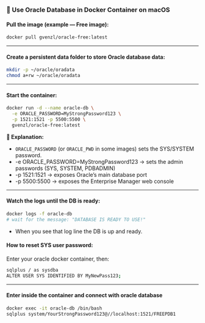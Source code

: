 ### 🧩 Use Oracle Database in Docker Container on macOS

#### Pull the image (example — Free image):

```bash
docker pull gvenzl/oracle-free:latest
```
----

#### Create a persistent data folder to store Oracle database data:

```bash
mkdir -p ~/oracle/oradata
chmod a+rw ~/oracle/oradata
```
---

#### Start the container:
```bash
docker run -d --name oracle-db \
  -e ORACLE_PASSWORD=MyStrongPassword123 \
  -p 1521:1521 -p 5500:5500 \
  gvenzl/oracle-free:latest

```
**🧠 Explanation:**
- `ORACLE_PASSWORD` (or `ORACLE_PWD` in some images) sets the SYS/SYSTEM password.
- -e ORACLE_PASSWORD=MyStrongPassword123 → sets the admin passwords (SYS, SYSTEM, PDBADMIN)
- -p 1521:1521 → exposes Oracle’s main database port
- -p 5500:5500 → exposes the Enterprise Manager web console
---

#### Watch the logs until the DB is ready:
```bash
docker logs -f oracle-db
# wait for the message: "DATABASE IS READY TO USE!"
```
- When you see that log line the DB is up and ready.

#### How to reset SYS user password:
Enter your oracle docker container, then:
```bash
sqlplus / as sysdba
ALTER USER SYS IDENTIFIED BY MyNewPass123;
```
---

#### Enter inside the container and connect with oracle database

```bash
docker exec -it oracle-db /bin/bash
sqlplus system/YourStrongPassword123@//localhost:1521/FREEPDB1
```

